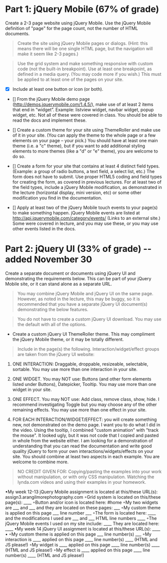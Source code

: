 # Part 1: jQuery Mobile (67% of grade)

Create a 2-3 page website using jQuery Mobile. Use the jQuery Mobile definition of "page" for the page count, not the number of HTML documents.

>Create the site using jQuery Mobile pages or dialogs.  (Hint: this means there will be one single HTML page, but the navigation will make it seem like 2-3 pages.)

> Use the grid system and make something responsive with custom code (not the built-in breakpoint). Use at least one breakpoint, as defined in a media query. (You may code more if you wish.) This must be applied to at least one of the pages on your site.

* [X] Include at least one button or icon (or both).

* [] From the jQuery Mobile demo page (http://demos.jquerymobile.com/1.4.5/), make use of at least 2 items that end in “widget”. Example: listview widget, navbar widget, popup widget, etc. Not all of these were covered in class. You should be able to read the docs and implement these.

* [] Create a custom theme for your site using ThemeRoller and make use of it in your site. (You can apply the theme to the whole page or a few elements on your page – your pick.) You should have at least one main theme (i.e. a "c" theme), but if you want to add additional styling elements to more themes (like a "d" or "e" theme), you are welcome to do so.

* [] Create a form for your site that contains at least 4 distinct field types. (Example: a group of radio buttons, a text field, a select list, etc.) The form does not have to submit. Use proper HTML5 coding and field types for creating the form, as covered in previous lectures. For at least two of the field types, include a jQuery Mobile modification, as demonstrated in the lecture (horizontal display, mini version, etc) or some other modification you find in the documentation.

* [] Apply at least two of the jQuery Mobile touch events to your page(s) to make something happen. jQuery Mobile events are listed at http://api.jquerymobile.com/category/events/ (Links to an external site.) Some were covered in lecture, and you may use these, or you may use other events listed in the docs.

# Part 2: jQuery UI (33% of grade) -- added November 30

Create a separate document or documents using jQuery UI and demonstrating the requirements below. This can be part of your jQuery Mobile site, or it can stand alone as a separate URL.

> You may combine jQuery Mobile and jQuery UI on the same page. However, as noted in the lecture, this may be buggy, so it is recommended that you have a separate jQuery UI document(s) demonstrating the below features.

> You do not have to create a custom jQuery UI download. You may use the default with all of the options.

* Create a custom jQuery UI ThemeRoller theme. This may compliment the jQuery Mobile theme, or it may be totally different.

> Include in the page(s) the following. Interaction/widget/effect groups are taken from the jQuery UI website:

1. ONE INTERACTION: Draggable, droppable, resizeable, selectable, sortable. You may use more than one interaction in your site.

2. ONE WIDGET. You may NOT use: Buttons (and other form elements listed under Buttons), Datepicker, Tooltip. You may use more than one widget in your site. 

3. ONE EFFECT. You may NOT use: Add class, remove class, show, hide. I recommend investigating Toggle but you may choose any of the other remaining effects. You may use more than one effect in your site. 

4. FOR EACH INTERACTION/WIDGET/EFFECT: you will create something new, not demonstrated on the demo page. I want you to do what I did in the video. Using the tooltip, I combined "custom animation" with "track the mouse". It looked ugly, but it was not code that I copied and pasted in whole from the website either. I am looking for a demonstration of understanding that you can read the documentation and write good quality jQuery to form your own interactions/widgets/effects on your site. You should combine at least two aspects in each example. You are welcome to combine more.

> NO CREDIT GIVEN FOR: Copying/pasting the examples into your work without manipulation, or with only CSS manipulation. Watching the lynda.com videos and using their examples in your homework.

•My week 12-13 jQuery Mobile assignment is located at this/these URL(s): assign3.arangilmorephotography.com
◦Grid system is located on this/these page(s): ____
◦Button and/or icon is located here: #home
◦My two widgets are ___ and ___ and they are located on these pages: ___
◦My custom theme is applied on this page ___ line number ___ 
◦The form is located here: ____ and the modifications I used are ___ and ___ HTML line numbers ____
◦The jQuery Mobile events I used on my site include: ____ They are located here: ____
•My week 14 jQuery UI assignment is located at this/these URL(s): ____
• ◦My custom theme is applied on this page ___ line number(s) ___ 
◦My interaction is ____ applied on this page ____ line number(s) ____ (HTML and JS please!)
◦My widget is ____ applied on this page ____ line number(s) ____ (HTML and JS please!) 
◦My effect is ____ applied on this page ____ line number(s) ____ (HTML and JS please!)

